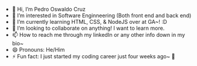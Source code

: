 - 👋 Hi, I’m Pedro Oswaldo Cruz
- 👀 I’m interested in Software Enginneering (Both front end and back end)
- 🌱 I’m currently learning HTML, CSS, & NodeJS over at GA~! :D
- 💞️ I’m looking to collaborate on anything! I want to learn more.
- 📫 How to reach me through my linkedIn or any other info down in my bio~
- 😄 Pronouns: He/Him
- ⚡ Fun fact: I just started my coding career just four weeks ago~ 👀

<!---
PedroCr05/PedroCr05 is a ✨ special ✨ repository because its `README.md` (this file) appears on your GitHub profile.
You can click the Preview link to take a look at your changes.
--->
